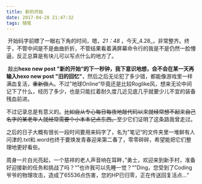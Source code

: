 ```yaml
---
title: 新的开始
date: 2017-04-28 21:47:32
tags: 随笔
---
```


​	开始码字前瞟了一眼右下角的时间，嗯，_21：48_ ，今天_4.28_，非常整齐。终于，不管中间是不是曲曲折折，不管结果看着满屏幕命令行的我是不是仍然一脸懵逼，反正总算是有块儿可以写点什么的地方了。

<!--more-->

​	敲出**hexo new post "新的开始“**的下一秒钟，我下意识地想，会不会在某一天再输入**hexo new post "旧的回忆"**，然后之后无论犯了多少错，都能像游戏里一样满血复活，~~重新做人~~。不过”地球Online“毕竟还是比较Roglike风，想来无论中间记下了什么，经历了多少，也是只能扛着耐久度几近见底几乎就要少儿不宜的装备残血前进。

​	不过记录总是有意义的。~~比如自从专心每日每夜地敲代码以来就经常想不起来自己名字的某老年人就经常需要个小本本记点东西。~~至少它们证明了这条路我曾走过。

​	之后的日子大概有很长一段时间要用来码字了，名为”笔记“的文件夹里一堆鲜有人问津的.txt和.word也终于要焕发青春迎来第二春了，零零碎碎，希望能把它们整理地更好看些。

​	周身一片白光亮起，一个慈祥的老人声音响在耳畔，”勇士，欢迎来到新手村，准备好迎接新的任务和挑战了吗？“”也许我可以先睡一觉？“”Ding，您受到了Coding爷爷的物理攻击，造成了65536点伤害，您的HP已归零，正在传送回复活点...“